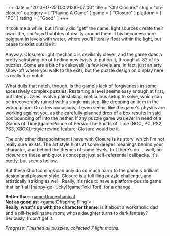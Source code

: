 +++
date = "2013-07-25T00:21:00-07:00"
title = "Oh!  Closure."
slug = "oh-closure"
category = [ "Playing A Game" ]
game = [ "Closure" ]
platform = [ "PC" ]
rating = [ "Good" ]
+++

It took me a while, but I finally did "get" the name: light sources create their own little, <i>enclosed</i> bubbles of reality around them.  This becomes more poignant in levels with water, where you'll literally float within the light, but cease to exist outside it.

Anyway.  Closure's light mechanic is devilishly clever, and the game does a pretty satisfying job of finding new twists to put on it, through all 82 of its puzzles.  Some are a bit of a cakewalk (a few levels are, in fact, just an arty show-off where you walk to the exit), but the puzzle design on display here is really top-notch.

What dulls that notch, though, is the game's lack of forgiveness in some excessively complex puzzles.  Restarting a level seems easy enough at first, but later puzzles involve painstaking, meticulous setup to solve, which can be irrecoverably ruined with a single misstep, like dropping an item in the wrong place.  On a few occasions, it even seems like the game's physics are working against you, as the carefully-planned drop of a box results in said box bouncing off into the nether.  If any puzzle game was ever in need of a [Sands of Time](game:Prince of Persia: The Sands of Time (NGC, PC, PS2, PS3, XBOX))-style rewind feature, Closure would be it.

The only other disappointment I have with Closure is its story, which I'm not really sure exists.  The art style hints at some deeper meanings behind your character, and behind the themes of some levels, but there's no ... well, no <i>closure</i> on these ambiguous concepts; just self-referential callbacks.  It's pretty, but seems hollow.

But these shortcomings can only do so much harm to the game's brilliant design and pleasant style.  Closure is a fulfilling puzzle challenge, and artistically striking as well.  Really, it's nice to have a platform-puzzle game that isn't all [happy-go-lucky](game:Toki Tori), for a change.

<b>Better than</b>: <game:Unmechanical>  
<b>Not as good as</b>: <game:Offspring Fling!>  
<b>Really, what's up with the character theme</b>: is it about a workaholic dad and a pill-head/insane mom, whose daughter turns to dark fantasy?  Seriously, I don't get it.

<i>Progress: Finished all puzzles, collected 7 light moths.</i>